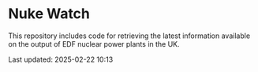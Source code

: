 # Nuke Watch

This repository includes code for retrieving the latest information available on the output of EDF nuclear power plants in the UK.

Last updated: 2025-02-22 10:13